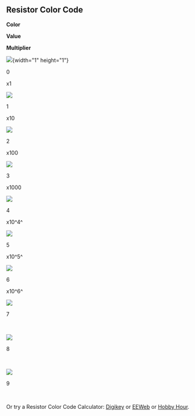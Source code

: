Resistor Color Code
-------------------

**Color**

**Value**

**Multiplier**

![](dot_clear.gif){width="1" height="1"}

0

x1

![](dot_clear.gif)

1

x10

![](dot_clear.gif)

2

x100

![](dot_clear.gif)

3

x1000

![](dot_clear.gif)

4

x10^4^

![](dot_clear.gif)

5

x10^5^

![](dot_clear.gif)

6

x10^6^

![](dot_clear.gif)

7

 

![](dot_clear.gif)

8

 

![](dot_clear.gif)

9

 

Or try a Resistor Color Code Calculator:
[Digikey](http://www.digikey.com/en/resources/conversion-calculators/conversion-calculator-resistor-color-code-4-band)
or [EEWeb](http://www.eeweb.com/toolbox/4-band-resistor-calculator) or
[Hobby
Hour](http://www.hobby-hour.com/electronics/resistorcalculator.php).
